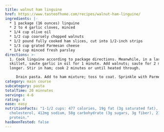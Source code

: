 ```yaml
---
title: walnut ham linguine
href: https://www.tasteofhome.com/recipes/walnut-ham-linguine/
ingredients: |-
  * 1 package (16 ounces) linguine
  * 2 to 4 garlic cloves, minced
  * 1/4 cup olive oil
  * 1/2 cup coarsely chopped walnuts
  * 1/2 pound fully cooked ham slices, cut into 1/2-inch strips
  * 1/3 cup grated Parmesan cheese
  * 1/4 cup minced fresh parsley
directions: >-
  1. Cook linguine according to package directions. Meanwhile, in a large
  skillet, saute garlic in oil for 1 minute. Add walnuts; saute for 2 minutes
  longer. Stir in ham; cook 2 minutes or until heated through.

     Drain pasta. Add to ham mixture; toss to coat. Sprinkle with Parmesan and parsley.
category: main course
subcategory: pasta
totalTime: 20 minnutes
servings: 4-6
rating: 4
ease: easy
nutritionFacts: "1-1/2 cups: 477 calories, 19g fat (3g saturated fat), 17mg
  cholesterol, 412mg sodium, 58g carbohydrate (3g sugars, 3g fiber), 21g
  protein."
hasBeenTested: false
---
```

